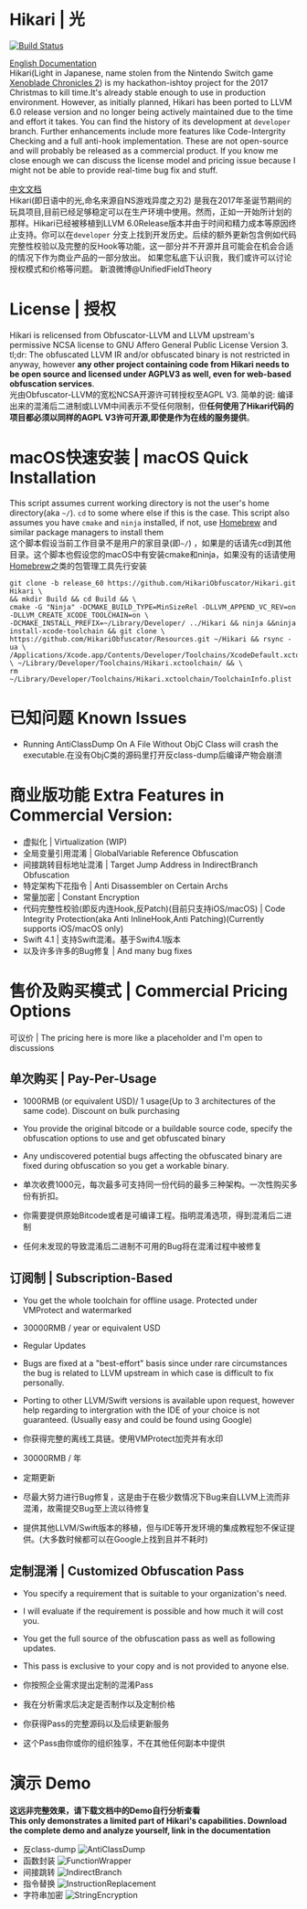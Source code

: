 # Hikari | 光
[![Build Status](https://travis-ci.org/HikariObfuscator/Hikari.svg?branch=release_60)](https://travis-ci.org/HikariObfuscator/Hikari)

[English Documentation](https://naville.gitbooks.io/hikari/content/)   
Hikari(Light in Japanese, name stolen from the Nintendo Switch game [Xenoblade Chronicles 2](http://www.nintendo.co.uk/Games/Nintendo-Switch/Xenoblade-Chronicles-2-1233955.html)) is my hackathon-ishtoy project for the 2017 Christmas to kill time.It's already stable enough to use in production environment. However, as initially planned, Hikari  has been ported to LLVM 6.0 release version and no longer being actively maintained due to the time and effort it takes. You can find the history of its development at ``developer`` branch. Further enhancements include more features like Code-Intergrity Checking and a full anti-hook implementation. These are not open-source and will probably be released as a commercial product. If you know me close enough we can discuss the license model and pricing issue because I might not be able to provide real-time bug fix and stuff.

 
[中文文档](https://naville.gitbooks.io/hikaricn/content/)  
Hikari(即日语中的光,命名来源自NS游戏异度之刃2) 是我在2017年圣诞节期间的玩具项目,目前已经足够稳定可以在生产环境中使用。然而，正如一开始所计划的那样。Hikari已经被移植到LLVM 6.0Release版本并由于时间和精力成本等原因终止支持。你可以在``developer`` 分支上找到开发历史。后续的额外更新包含例如代码完整性校验以及完整的反Hook等功能，这一部分并不开源并且可能会在机会合适的情况下作为商业产品的一部分放出。 如果您私底下认识我，我们或许可以讨论授权模式和价格等问题。 新浪微博@UnifiedFieldTheory 

# License | 授权
Hikari is relicensed from Obfuscator-LLVM and LLVM upstream's permissive NCSA license to GNU Affero General Public License Version 3. tl;dr: The obfuscated LLVM IR and/or obfuscated binary is not restricted in anyway, however **any other project containing code from Hikari needs to be open source and licensed under AGPLV3 as well, even for web-based obfuscation services**.  
光由Obfuscator-LLVM的宽松NCSA开源许可转授权至AGPL V3. 简单的说: 编译出来的混淆后二进制或LLVM中间表示不受任何限制，但**任何使用了Hikari代码的项目都必须以同样的AGPL V3许可开源,即使是作为在线的服务提供**。

# macOS快速安装 | macOS Quick Installation
This script assumes current working directory is not the user's home directory(aka ``~/``). ``cd`` to some where else if this is the case.  This script also assumes you have ``cmake`` and ``ninja`` installed, if not, use [Homebrew](https://brew.sh) and similar package managers to install them    
这个脚本假设当前工作目录不是用户的家目录(即``~/``) ，如果是的话请先cd到其他目录。这个脚本也假设您的macOS中有安装cmake和ninja，如果没有的话请使用[Homebrew](https://brew.sh)之类的包管理工具先行安装

```
git clone -b release_60 https://github.com/HikariObfuscator/Hikari.git Hikari \
&& mkdir Build && cd Build && \
cmake -G "Ninja" -DCMAKE_BUILD_TYPE=MinSizeRel -DLLVM_APPEND_VC_REV=on -DLLVM_CREATE_XCODE_TOOLCHAIN=on \
-DCMAKE_INSTALL_PREFIX=~/Library/Developer/ ../Hikari && ninja &&ninja install-xcode-toolchain && git clone \
https://github.com/HikariObfuscator/Resources.git ~/Hikari && rsync -ua \ /Applications/Xcode.app/Contents/Developer/Toolchains/XcodeDefault.xctoolchain/ \ ~/Library/Developer/Toolchains/Hikari.xctoolchain/ && \
rm ~/Library/Developer/Toolchains/Hikari.xctoolchain/ToolchainInfo.plist
```

# 已知问题 Known Issues
- Running AntiClassDump On A File Without ObjC Class will crash the executable.在没有ObjC类的源码里打开反class-dump后编译产物会崩溃

# 商业版功能 Extra Features in Commercial Version:
- 虚拟化 | Virtualization (WIP)
- 全局变量引用混淆 | GlobalVariable Reference Obfuscation
- 间接跳转目标地址混淆 | Target Jump Address in IndirectBranch Obfuscation
- 特定架构下花指令 | Anti Disassembler on Certain Archs
- 常量加密 | Constant Encryption
- 代码完整性校验(即反内连Hook,反Patch)(目前只支持iOS/macOS) | Code Integrity Protection(aka Anti InlineHook,Anti Patching)(Currently supports iOS/macOS only)
- Swift 4.1 | 支持Swift混淆。基于Swift4.1版本
- 以及许多许多的Bug修复 | And many bug fixes

# 售价及购买模式 | Commercial Pricing Options
可议价 | The pricing here is more like a placeholder and I'm open to discussions
## 单次购买 | Pay-Per-Usage
- 1000RMB (or equivalent USD)/ 1 usage(Up to 3 architectures of the same code). Discount on bulk purchasing
- You provide the original bitcode or a buildable source code, specify the obfuscation options to use and get obfuscated binary
- Any undiscovered potential bugs affecting the obfuscated binary are fixed during obfuscation so you get a workable binary.

- 单次收费1000元，每次最多可支持同一份代码的最多三种架构。一次性购买多份有折扣。
- 你需要提供原始Bitcode或者是可编译工程。指明混淆选项，得到混淆后二进制
- 任何未发现的导致混淆后二进制不可用的Bug将在混淆过程中被修复

## 订阅制 | Subscription-Based
- You get the whole toolchain for offline usage. Protected under VMProtect and watermarked
- 30000RMB / year or equivalent USD
- Regular Updates
- Bugs are fixed at a "best-effort" basis since under rare circumstances the bug is related to LLVM upstream in which case is difficult to fix personally.
- Porting to other LLVM/Swift versions is available upon request, however help regarding to intergration with the IDE of your choice is not guaranteed. (Usually easy and could be found using Google)


- 你获得完整的离线工具链。使用VMProtect加壳并有水印
- 30000RMB / 年
- 定期更新
- 尽最大努力进行Bug修复，这是由于在极少数情况下Bug来自LLVM上流而非混淆，故需提交Bug至上流以待修复
- 提供其他LLVM/Swift版本的移植，但与IDE等开发环境的集成教程恕不保证提供。(大多数时候都可以在Google上找到且并不耗时)


## 定制混淆 | Customized Obfuscation Pass
- You specify a requirement that is suitable to your organization's need.
- I will evaluate if the requirement is possible and how much it will cost you.
- You get the full source of the obfuscation pass as well as following updates.
- This pass is exclusive to your copy and is not provided to anyone else.

- 你按照企业需求提出定制的混淆Pass
- 我在分析需求后决定是否制作以及定制价格
- 你获得Pass的完整源码以及后续更新服务
- 这个Pass由你或你的组织独享，不在其他任何副本中提供


# 演示 Demo
**这远非完整效果，请下载文档中的Demo自行分析查看**    
**This only demonstrates a limited part of Hikari's capabilities. Download the complete demo and analyze yourself, link in the documentation**  
- 反class-dump
	![AntiClassDump](https://github.com/HikariObfuscator/Hikari/blob/master/Images/AntiClassDump.jpeg?raw=true)  
- 函数封装
	![FunctionWrapper](https://github.com/HikariObfuscator/Hikari/blob/master/Images/FunctionWrapper.jpeg?raw=true)  
- 间接跳转
	![IndirectBranch](https://github.com/HikariObfuscator/Hikari/blob/master/Images/IndirectBranch.jpeg?raw=true)
- 指令替换
	![InstructionReplacement](https://github.com/HikariObfuscator/Hikari/blob/master/Images/InstructionReplacement.jpeg?raw=true)
- 字符串加密
	![StringEncryption](https://github.com/HikariObfuscator/Hikari/blob/master/Images/StringEncryption.jpeg?raw=true)
